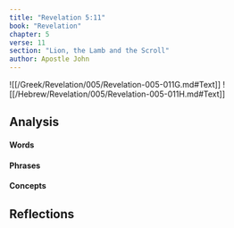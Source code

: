 ```yaml
---
title: "Revelation 5:11"
book: "Revelation"
chapter: 5
verse: 11
section: "Lion, the Lamb and the Scroll"
author: Apostle John
---
```

![[/Greek/Revelation/005/Revelation-005-011G.md#Text]]
![[/Hebrew/Revelation/005/Revelation-005-011H.md#Text]]

## Analysis

#### Words

#### Phrases

#### Concepts

## Reflections
